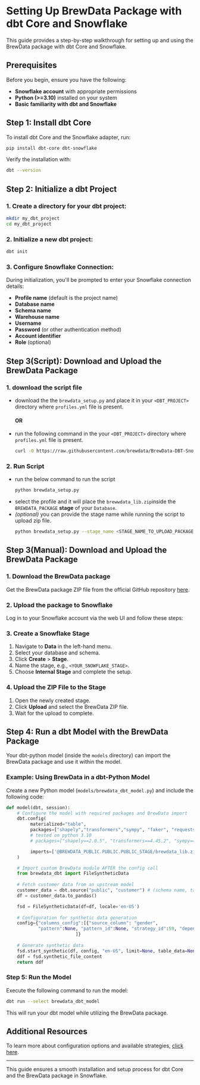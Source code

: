 # Setting Up BrewData Package with dbt Core and Snowflake

This guide provides a step-by-step walkthrough for setting up and using the BrewData package with dbt Core and Snowflake.

## Prerequisites

Before you begin, ensure you have the following:

- **Snowflake account** with appropriate permissions
- **Python (>=3.10)** installed on your system
- **Basic familiarity with dbt and Snowflake**

## Step 1: Install dbt Core

To install dbt Core and the Snowflake adapter, run:

```bash
pip install dbt-core dbt-snowflake
```

Verify the installation with:

```bash
dbt --version
```

## Step 2: Initialize a dbt Project

### 1. Create a directory for your dbt project:

```bash
mkdir my_dbt_project
cd my_dbt_project
```

### 2. Initialize a new dbt project:

```bash
dbt init
```

### 3. Configure Snowflake Connection:
During initialization, you'll be prompted to enter your Snowflake connection details:
- **Profile name** (default is the project name)
- **Database name**
- **Schema name**
- **Warehouse name**
- **Username**
- **Password** (or other authentication method)
- **Account identifier**
- **Role** (optional)

## Step 3(Script): Download and Upload the BrewData Package

### 1. download the script file 
- download the the `brewdata_setup.py` and place it in your `<DBT_PROJECT>` directory where `profiles.yml` file is present.
  #### OR 
- run the following command in the your `<DBT_PROJECT>` directory where `profiles.yml` file is present.
  ```bash
  curl -O https://raw.githubusercontent.com/brewdata/BrewData-DBT-Snowflakes/refs/heads/main/brewdata_setup.py
  ```

### 2. Run Script
- run the below command to run the script
  ```bash
  python brewdata_setup.py
  ```
- select the profile and it will place the `brewwdata_lib.zip`inside the `BREWDATA_PACKAGE` **stage** of your `Database`.
- _(optional)_ you can provide the stage name while running the script to upload zip file.
  ```bash
  python brewdata_setup.py --stage_name <STAGE_NAME_TO_UPLOAD_PACKAGE>
  ```

## Step 3(Manual): Download and Upload the BrewData Package

### 1. Download the BrewData package

Get the BrewData package ZIP file from the official GitHub repository [here](https://github.com/brewdata/BrewData-DBT-Snowflakes/blob/main/brewdata_lib.zip).

### 2. Upload the package to Snowflake

Log in to your Snowflake account via the web UI and follow these steps:

### 3. Create a Snowflake Stage

1. Navigate to **Data** in the left-hand menu.
2. Select your database and schema.
3. Click **Create** > **Stage**.
4. Name the stage, e.g., `<YOUR_SNOWFLAKE_STAGE>`.
5. Choose **Internal Stage** and complete the setup.

### 4. Upload the ZIP File to the Stage

1. Open the newly created stage.
2. Click **Upload** and select the BrewData ZIP file.
3. Wait for the upload to complete.

## Step 4: Run a dbt Model with the BrewData Package

Your dbt-python model (inside the `models` directory) can import the BrewData package and use it within the model.

### Example: Using BrewData in a dbt-Python Model

Create a new Python model (`models/brewdata_dbt_model.py`) and include the following code:

```python
def model(dbt, session):
    # Configure the model with required packages and BrewData import
    dbt.config(
         materialized="table",
         packages=["shapely","transformers","sympy", "faker", "requests", "xmltodict", "xmlschema", "pandas", "numpy", "scikit-learn", "scipy", "tqdm", "pytorch", "datasets"],
         # tested on python 3.10
         # packages=["shapely==2.0.5", "transformers==4.45.2", "sympy==1.13.3", "faker==30.8.1", "requests==2.32.3", "xmltodict==0.13.0", "xmlschema==2.3.1", "pandas==2.0.3", "numpy==1.24.3", "scikit-learn==1.3.0", "scipy==1.10.1", "tqdm==4.66.5", "pytorch==2.3.0", "datasets==2.19.1"],

         imports=['@BREWDATA_PUBLIC.PUBLIC.PUBLIC_STAGE/brewdata_lib.zip'] # change to your @{DB_NAME}.{SCHEMA_NAME}.{STAGE_NAME}/brewdata_lib.zip
    )

    # Import custom BrewData module AFTER the config call
    from brewdata_dbt import FileSyntheticData
    
    # Fetch customer data from an upstream model
    customer_data = dbt.source("public", "customer") # (schema name, table name)
    df = customer_data.to_pandas()

    fsd = FileSyntheticData(df=df, locale='en-US')
    
    # Configuration for synthetic data generation
    config={"columns_config":[{"source_column": "gender",
            "pattern":None, "pattern_id":None, "strategy_id":59, "dependent_fields":[], "tokenization_type": "NA"}
                          ]}
    
    # Generate synthetic data
    fsd.start_synthetic(df, config, "en-US", limit=None, table_data=None, bias=None)
    ddf = fsd.synthetic_file_content
    return ddf
```

### Step 5: Run the Model

Execute the following command to run the model:

```bash
dbt run --select brewdata_dbt_model
```

This will run your dbt model while utilizing the BrewData package.

## Additional Resources

To learn more about configuration options and available strategies, [click here](https://github.com/brewdata/BrewData-DBT-Snowflakes/blob/main/brewdata-DBT/readme.md).

---

This guide ensures a smooth installation and setup process for dbt Core and the BrewData package in Snowflake.

